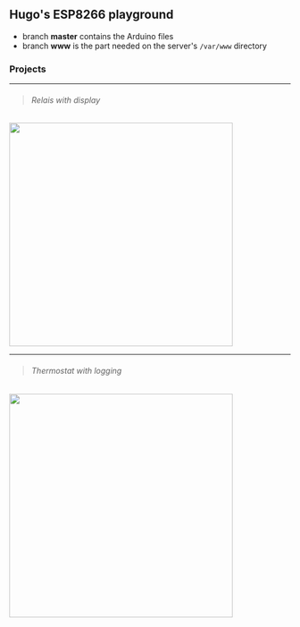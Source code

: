 ## Hugo's ESP8266 playground


- branch **master**  contains the Arduino files
- branch **www** is the part needed on the server's `/var/www` directory

### Projects

---

> ###### Relais with display

<img src="https://raw.githubusercontent.com/netphantm/Arduino/master/relais_display/pics/header.png" width="400px">

---

> ###### Thermostat with logging

<img src="https://github.com/netphantm/Arduino/raw/master/thermostat/pics/header.png" width="400px">
